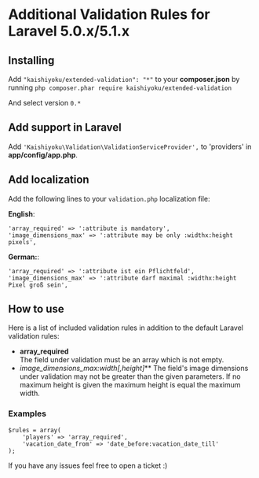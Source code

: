 # Additional Validation Rules for Laravel 5.0.x/5.1.x

## Installing
Add ```"kaishiyoku/extended-validation": "*"``` to your **composer.json**
by running ```php composer.phar require kaishiyoku/extended-validation```

And select version ```0.*```

## Add support in Laravel
Add ```'Kaishiyoku\Validation\ValidationServiceProvider',``` to 'providers' in **app/config/app.php**.

## Add localization
Add the following lines to your ```validation.php``` localization file:

**English**:
```
'array_required' => ':attribute is mandatory',
'image_dimensions_max' => ':attribute may be only :widthx:height pixels',
```
**German:**:
```
'array_required' => ':attribute ist ein Pflichtfeld',
'image_dimensions_max' => ':attribute darf maximal :widthx:height Pixel groß sein',
```

## How to use
Here is a list of included validation rules in addition to the default Laravel validation rules:

- **array_required**  
  The field under validation must be an array which is not empty.
- **image_dimensions_max:*width**[,height]***
  The field's image dimensions under validation may not be greater than the given parameters. If no maximum height is given the maximum height is equal the maximum width.

### Examples
```
$rules = array(
	'players' => 'array_required',
	'vacation_date_from' => 'date_before:vacation_date_till'
);
```

If you have any issues feel free to open a ticket :)
